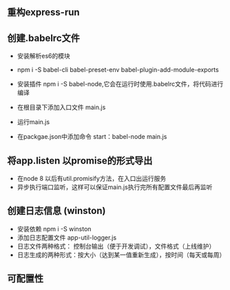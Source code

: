 ## 重构express-run

## 创建.babelrc文件
- 安装解析es6的模块
- npm i -S babel-cli babel-preset-env babel-plugin-add-module-exports 
- 安装插件 npm i -S babel-node,它会在运行时使用.babelrc文件，将代码进行编译
- 在根目录下添加入口文件 main.js

- 运行main.js 
- 在packgae.json中添加命令 start：babel-node main.js

## 将app.listen 以promise的形式导出
- 在node 8 以后有util.promisify方法，在入口出运行服务
- 异步执行端口监听，这样可以保证main.js执行完所有配置文件最后再监听

## 创建日志信息 (winston)
- 安装依赖 npm i -S winston
- 添加日志配置文件 app-util-logger.js
- 日志文件两种格式： 控制台输出（便于开发调试），文件格式（上线维护）
- 日志生成的两种形式：按大小（达到某一值重新生成），按时间（每天或每周）

## 可配置性